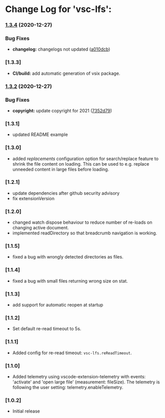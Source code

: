 # Change Log for 'vsc-lfs':

### [1.3.4](https://github.com/mbehr1/vsc-lfs/compare/v1.3.3...v1.3.4) (2020-12-27)


### Bug Fixes

* **changelog:** changelogs not updated ([a010dcb](https://github.com/mbehr1/vsc-lfs/commit/a010dcb5fd73cd6ef9ef025f689e65b7b24371e8))

### [1.3.3]
* **CI/build:** add automatic generation of vsix package.

### [1.3.2](https://github.com/mbehr1/vsc-lfs/compare/v1.3.1...v1.3.2) (2020-12-27)


### Bug Fixes

* **copyright:** update copyright for 2021 ([7352d79](https://github.com/mbehr1/vsc-lfs/commit/7352d7908cee19e66afee78f1190bf3d7a7d57d5))

### [1.3.1]
- updated README example

### [1.3.0]
- added *replacements* configuration option for search/replace feature to shrink the file content on loading. This can be used to e.g. replace unneeded content in large files before loading.

### [1.2.1]
- update dependencies after github security advisory
- fix extensionVersion

### [1.2.0]
- changed watch dispose behaviour to reduce number of re-loads on changing active document.
- implemented readDirectory so that breadcrumb navigation is working.

### [1.1.5]
- fixed a bug with wrongly detected directories as files.

### [1.1.4]
- fixed a bug with small files returning wrong size on stat.

### [1.1.3]
- add support for automatic reopen at startup

### [1.1.2]
- Set default re-read timeout to 5s.

### [1.1.1]
- Added config for re-read timeout: `vsc-lfs.reReadTimeout`.

### [1.1.0]

- Added telemetry using vscode-extension-telemetry with events: 'activate' and 'open large file' (measurement: fileSize). The telemetry is following the user setting: telemetry.enableTelemetry.
### [1.0.2]
- Initial release
